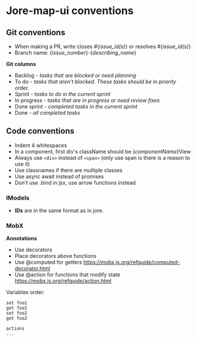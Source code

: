 # Jore-map-ui conventions

## Git conventions

* When making a PR, write closes #{*issue_id(s)*} or resolves #{*issue_id(s)*}
* Branch name: {*issue_number*}-{*describing_name*}

**Git columns**

* Backlog *- tasks that are blocked or need planning*
* To do *- tasks that aren't blocked. These tasks should be in priority order.*
* Sprint *- tasks to do in the current sprint*
* In progress *- tasks that are in progress or need review fixes*
* Done sprint *- completed tasks in the current sprint*
* Done *- all completed tasks*

## Code conventions

* Indent 4 whitespaces
* In a component, first div's className should be {*componentName*}View
* Always use ```<div>``` instead of ```<span>``` (only use span is there is a reason to use it)
* Use classnames if there are multiple classes
* Use async await instead of promises
* Don't use .bind in jsx, use arrow functions instead


### IModels

* **IDs** are in the same format as in jore.


### MobX

**Annotations**

* Use decorators
* Place decorators above functions
* Use @computed for getters https://mobx.js.org/refguide/computed-decorator.html
* Use @action for functions that modify state https://mobx.js.org/refguide/action.html

Variables order:

```
set foo1
get foo1
set foo2
get foo2

actions
...
```
